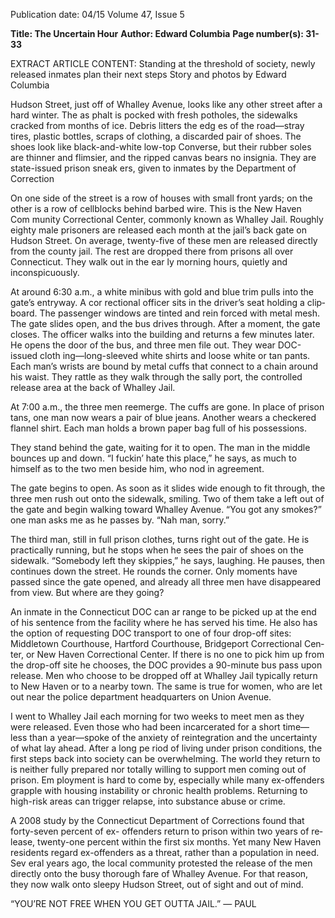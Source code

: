 Publication date: 04/15
Volume 47, Issue 5

**Title: The Uncertain Hour**
**Author: Edward Columbia**
**Page number(s): 31-33**

EXTRACT ARTICLE CONTENT:
Standing at the threshold of society, 
newly released inmates plan their next steps
Story and photos by Edward Columbia


Hudson Street, just off of Whalley Avenue, looks 
like any other street after a hard winter. The as­
phalt is pocked with fresh potholes, the sidewalks 
cracked from months of ice. Debris litters the edg­
es of the road—stray tires, plastic bottles, scraps of 
clothing, a discarded pair of shoes. The shoes look like 
black-and-white low-top Converse, but their rubber 
soles are thinner and flimsier, and the ripped canvas 
bears no insignia. They are state-issued prison sneak­
ers, given to inmates by the Department of Correction

On one side of the street is a row of houses with 
small front yards; on the other is a row of cellblocks 
behind barbed wire. This is the New Haven Com­
munity Correctional Center, commonly known as 
Whalley Jail. 
Roughly eighty male prisoners are released each 
month at the jail’s back gate on Hudson Street. On 
average, twenty-five of these men are released directly 
from the county jail. The rest are dropped there from 
prisons all over Connecticut. They walk out in the ear­
ly morning hours, quietly and inconspicuously.

At around 6:30 a.m., a white minibus with gold 
and blue trim pulls into the gate’s entryway. A cor­
rectional officer sits in the driver’s seat holding a clip­
board. The passenger windows are tinted and rein­
forced with metal mesh. The gate slides open, and the 
bus drives through. After a moment, the gate closes. 
The officer walks into the building and returns 
a few minutes later. He opens the door of the bus, 
and three men file out. They wear DOC-issued cloth­
ing—long-sleeved white shirts and loose white or tan 
pants. Each man’s wrists are bound by metal cuffs that 
connect to a chain around his waist. They rattle as they 
walk through the sally port, the controlled release area 
at the back of Whalley Jail.

At 7:00 a.m., the three men reemerge. The cuffs 
are gone. In place of prison tans, one man now wears 
a pair of blue jeans. Another wears a checkered flannel 
shirt. Each man holds a brown paper bag full of his 
possessions. 

They stand behind the gate, waiting for it to open. 
The man in the middle bounces up and down. 
“I fuckin’ hate this place,” he says, as much to 
himself as to the two men beside him, who nod in 
agreement. 

The gate begins to open. As soon as it slides wide 
enough to fit through, the three men rush out onto 
the sidewalk, smiling. Two of them take a left out of 
the gate and begin walking toward Whalley Avenue. 
“You got any smokes?” one man asks me as he 
passes by. 
“Nah man, sorry.”

The third man, still in full prison clothes, turns 
right out of the gate. He is practically running, but he 
stops when he sees the pair of shoes on the sidewalk. 
“Somebody left they skippies,” he says, laughing. 
He pauses, then continues down the street. He rounds 
the corner. Only moments have passed since the gate 
opened, and already all three men have disappeared 
from view. But where are they going?

An inmate in the Connecticut DOC can ar­
range to be picked up at the end of his sentence 
from the facility where he has served his time. 
He also has the option of requesting DOC transport to 
one of four drop-off sites: Middletown Courthouse, 
Hartford Courthouse, Bridgeport Correctional Cen­
ter, or New Haven Correctional Center. If there is no 
one to pick him up from the drop-off site he chooses, 
the DOC provides a 90-minute bus pass upon release. 
Men who choose to be dropped off at Whalley Jail 
typically return to New Haven or to a nearby town. 
The same is true for women, who are let out near the 
police department headquarters on Union Avenue. 

I went to Whalley Jail each morning for two 
weeks to meet men as they were released. Even those 
who had been incarcerated for a short time—less 
than a year—spoke of the anxiety of reintegration and 
the uncertainty of what lay ahead. After a long pe­
riod of living under prison conditions, the first steps 
back into society can be overwhelming. The world 
they return to is neither fully prepared nor totally 
willing to support men coming out of prison. Em­
ployment is hard to come by, especially while many 
ex-offenders grapple with housing instability or 
chronic health problems. Returning to high-risk areas 
can trigger relapse, into substance abuse or crime. 

A 2008 study by the Connecticut Department 
of Corrections found that forty-seven percent of ex-
offenders return to prison within two years of re­
lease, twenty-one percent within the first six months. 
Yet many New Haven residents regard ex-offenders 
as a threat, rather than a population in need. Sev­
eral years ago, the local community protested the 
release of the men directly onto the busy thorough­
fare of Whalley Avenue. For that reason, they now 
walk onto sleepy Hudson Street, out of sight and 
out of mind.


“YOU’RE NOT FREE WHEN YOU 
GET OUTTA JAIL.” — PAUL